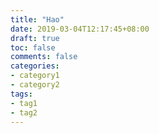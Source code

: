 ```yaml
---
title: "Hao"
date: 2019-03-04T12:17:45+08:00
draft: true
toc: false
comments: false
categories:
- category1
- category2
tags:
- tag1
- tag2
---
```



<!--more-->
